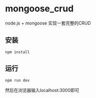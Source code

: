 # mongoose_crud

node.js + mongoose 实现一套完整的CRUD

## 安装

    npm install
  
## 运行

    npm run dev
  
然后在浏览器输入localhost:3000即可
  



